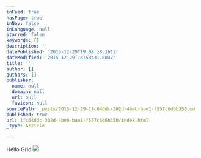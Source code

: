 ```yaml
---
inFeed: true
hasPage: true
inNav: false
inLanguage: null
starred: false
keywords: []
description: ''
datePublished: '2015-12-29T19:08:18.161Z'
dateModified: '2015-12-29T18:58:31.804Z'
title: ''
author: []
authors: []
publisher:
  name: null
  domain: null
  url: null
  favicon: null
sourcePath: _posts/2015-12-29-1fc64ddc-302d-4beb-bae1-f557c6d6b350.md
published: true
url: 1fc64ddc-302d-4beb-bae1-f557c6d6b350/index.html
_type: Article

---
```

Hello Grid
![](https://the-grid-user-content.s3-us-west-2.amazonaws.com/bb379572-e11e-4753-afb1-4d27e90930b0.jpg)